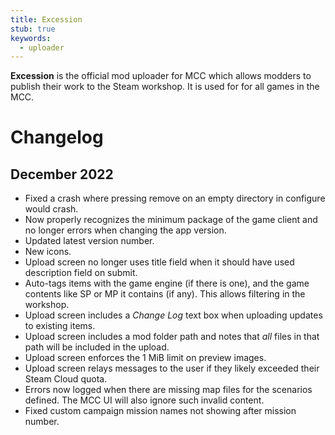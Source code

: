```yaml
---
title: Excession
stub: true
keywords:
  - uploader
---
```


**Excession** is the official mod uploader for MCC which allows modders to publish their work to the Steam workshop. It is used for for all games in the MCC.

# Changelog
## December 2022
* Fixed a crash where pressing remove on an empty directory in configure would crash.
* Now properly recognizes the minimum package of the game client and no longer errors when changing the app version.
* Updated latest version number.
* New icons.
* Upload screen no longer uses title field when it should have used description field on submit.
* Auto-tags items with the game engine (if there is one), and the game contents like SP or MP it contains (if any). This allows filtering in the workshop.
* Upload screen includes a _Change Log_ text box when uploading updates to existing items.
* Upload screen includes a mod folder path and notes that _all_ files in that path will be included in the upload.
* Upload screen enforces the 1 MiB limit on preview images.
* Upload screen relays messages to the user if they likely exceeded their Steam Cloud quota.
* Errors now logged when there are missing map files for the scenarios defined. The MCC UI will also ignore such invalid content.
* Fixed custom campaign mission names not showing after mission number.